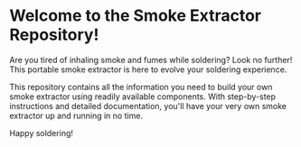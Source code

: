 # Welcome to the Smoke Extractor Repository!

Are you tired of inhaling smoke and fumes while soldering? Look no further! This portable smoke extractor is here to evolve your soldering experience.

This repository contains all the information you need to build your own smoke extractor using readily available components. With step-by-step instructions and detailed documentation, you'll have your very own smoke extractor up and running in no time.

Happy soldering!